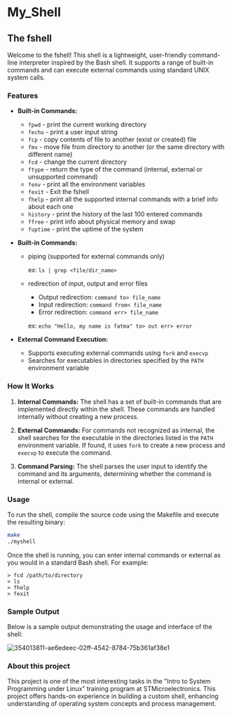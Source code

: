 # My_Shell
## The fshell

Welcome to the fshell! This shell is a lightweight, user-friendly command-line interpreter inspired by the Bash shell. It supports a range of built-in commands and can execute external commands using standard UNIX system calls.

### Features

- **Built-in Commands:** 
  - `fpwd` - print the current working directory
  - `fecho` - print a user input string
  - `fcp` - copy contents of file to another (exist or created) file
  - `fmv` - move file from directory to another (or the same directory with different name)
  - `fcd` - change the current directory
  - `ftype` - return the type of the command (internal, external or unsupported command)
  - `fenv` - print all the environment variables
  - `fexit` - Exit the fshell
  - `fhelp` - print all the supported internal commands with a brief info about each one
  - `history` - print the history of the last 100 entered commands
  - `ffree` - print info about physical memory and swap
  - `fuptime` - print the uptime of the system
- **Built-in Commands:**
    - piping (supported for external commands only)
      
      ex: `ls | grep <file/dir_name>`
    - redirection of input, output and error files
       - Output redirection: `command to> file_name`
       - Input redirection: `command from< file_name`
       - Error redirection: `command err> file_name`
         
      ex: `echo "Hello, my name is fatma" to> out err> error`

- **External Command Execution:**
  - Supports executing external commands using `fork` and `execvp`
  - Searches for executables in directories specified by the `PATH` environment variable

### How It Works

1. **Internal Commands:** The shell has a set of built-in commands that are implemented directly within the shell. These commands are handled internally without creating a new process.

2. **External Commands:** For commands not recognized as internal, the shell searches for the executable in the directories listed in the `PATH` environment variable. If found, it uses `fork` to create a new process and `execvp` to execute the command.

3. **Command Parsing:** The shell parses the user input to identify the command and its arguments, determining whether the command is internal or external.

### Usage

  To run the shell, compile the source code using the Makefile and execute the resulting binary:

```sh
make
./myshell
```
Once the shell is running, you can enter internal commands or external as you would in a standard Bash shell.
For example:
```
> fcd /path/to/directory
> ls
> fhelp
> fexit
```
### Sample Output
Below is a sample output demonstrating the usage and interface of the shell:

![354013811-ae6edeec-02ff-4542-8784-75b361af38e1](https://github.com/user-attachments/assets/b7e91921-51c9-468d-b155-7d2bd0aad5c5)

### About this project
This project is one of the most interesting tasks in the "Intro to System Programming under Linux" training program at STMicroelectronics. This project offers hands-on experience in building a custom shell, enhancing understanding of operating system concepts and process management.
